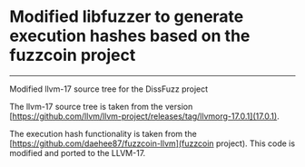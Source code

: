 # Modified libfuzzer to generate execution hashes based on the fuzzcoin project 
---
Modified llvm-17 source tree for the DissFuzz project

The llvm-17 source tree is taken from the version [https://github.com/llvm/llvm-project/releases/tag/llvmorg-17.0.1](17.0.1).

The execution hash functionality is taken from the [https://github.com/daehee87/fuzzcoin-llvm](fuzzcoin project). This code is modified and ported to the LLVM-17.

